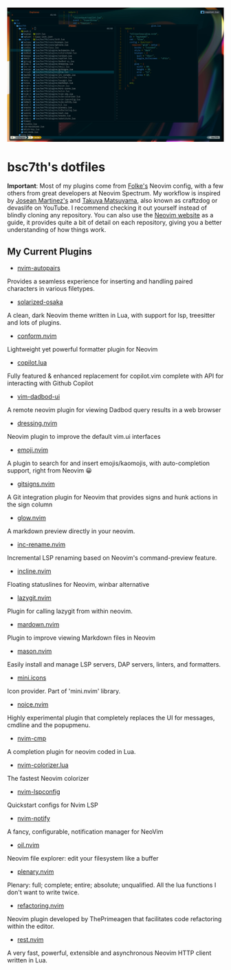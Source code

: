 ![bsc7th-neovim](assets/bsc7th-neovim.jpg)

# bsc7th's dotfiles

**Important**: Most of my plugins come from [Folke's](https://github.com/folke) Neovim config, with a few others from great developers at Neovim Spectrum. My workflow is inspired by [Josean Martinez's](https://github.com/josean-dev?tab=repositories) and [Takuya Matsuyama](https://github.com/craftzdog), also known as craftzdog or devaslife on YouTube. I recommend checking it out yourself instead of blindly cloning any repository. You can also use the [Neovim website](https://neovim.io/) as a guide, it provides quite a bit of detail on each repository, giving you a better understanding of how things work.

## My Current Plugins

- [nvim-autopairs](https://dotfyle.com/plugins/windwp/nvim-autopairs)

Provides a seamless experience for inserting and handling paired characters in various filetypes.

- [solarized-osaka](https://dotfyle.com/plugins/craftzdog/solarized-osaka.nvim)

A clean, dark Neovim theme written in Lua, with support for lsp, treesitter and lots of plugins.

- [conform.nvim](https://dotfyle.com/plugins/stevearc/conform.nvim)

Lightweight yet powerful formatter plugin for Neovim

- [copilot.lua](https://dotfyle.com/plugins/zbirenbaum/copilot.lua)

Fully featured & enhanced replacement for copilot.vim complete with API for interacting with Github Copilot

- [vim-dadbod-ui](https://github.com/bsc7th/dotfiles/blob/main/nvim/lua/bsc7th/plugins/dadbod-ui.lua)

A remote neovim plugin for viewing Dadbod query results in a web browser

- [dressing.nvim](https://dotfyle.com/plugins/stevearc/dressing.nvim)

Neovim plugin to improve the default vim.ui interfaces

- [emoji.nvim](https://dotfyle.com/plugins/allaman/emoji.nvim)

A plugin to search for and insert emojis/kaomojis, with auto-completion support, right from Neovim 😀

- [gitsigns.nvim](https://dotfyle.com/plugins/lewis6991/gitsigns.nvim)

A Git integration plugin for Neovim that provides signs and hunk actions in the sign column

- [glow.nvim](https://dotfyle.com/plugins/ellisonleao/glow.nvim)

A markdown preview directly in your neovim.

- [inc-rename.nvim](https://dotfyle.com/plugins/smjonas/inc-rename.nvim)

Incremental LSP renaming based on Neovim's command-preview feature.

- [incline.nvim](https://dotfyle.com/plugins/b0o/incline.nvim)

Floating statuslines for Neovim, winbar alternative

- [lazygit.nvim](https://dotfyle.com/plugins/kdheepak/lazygit.nvim)

Plugin for calling lazygit from within neovim.

- [mardown.nvim](https://dotfyle.com/plugins/MeanderingProgrammer/markdown.nvim)

Plugin to improve viewing Markdown files in Neovim

- [mason.nvim](https://dotfyle.com/plugins/williamboman/mason.nvim)

Easily install and manage LSP servers, DAP servers, linters, and formatters.

- [mini.icons](https://dotfyle.com/plugins/echasnovski/mini.icons)

Icon provider. Part of 'mini.nvim' library.

- [noice.nvim](https://dotfyle.com/plugins/folke/noice.nvim)

Highly experimental plugin that completely replaces the UI for messages, cmdline and the popupmenu.

- [nvim-cmp](https://dotfyle.com/plugins/hrsh7th/nvim-cmp)

A completion plugin for neovim coded in Lua.

- [nvim-colorizer.lua](https://dotfyle.com/plugins/catgoose/nvim-colorizer.lua)

The fastest Neovim colorizer

- [nvim-lspconfig](https://dotfyle.com/plugins/neovim/nvim-lspconfig)

Quickstart configs for Nvim LSP

- [nvim-notify](https://dotfyle.com/plugins/rcarriga/nvim-notify)

A fancy, configurable, notification manager for NeoVim

- [oil.nvim](https://dotfyle.com/plugins/stevearc/oil.nvim)

Neovim file explorer: edit your filesystem like a buffer

- [plenary.nvim](https://dotfyle.com/plugins/nvim-lua/plenary.nvim)

Plenary: full; complete; entire; absolute; unqualified. All the lua functions I don't want to write twice.

- [refactoring.nvim](https://dotfile.com/plugins/ThePrimeagen/refactoring.nvim)

Neovim plugin developed by ThePrimeagen that facilitates code refactoring within the editor.

- [rest.nvim](https://dotfyle.com/plugins/rest-nvim/rest.nvim)

A very fast, powerful, extensible and asynchronous Neovim HTTP client written in Lua.

